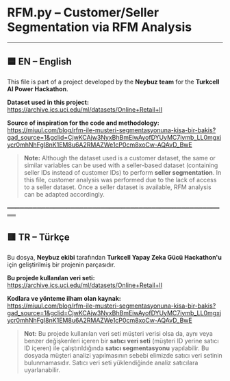 # RFM.py – Customer/Seller Segmentation via RFM Analysis

---

## 🟦 EN – English

This file is part of a project developed by the **Neybuz team** for the **Turkcell AI Power Hackathon**.

**Dataset used in this project:**  
https://archive.ics.uci.edu/ml/datasets/Online+Retail+II

**Source of inspiration for the code and methodology:**  
https://miuul.com/blog/rfm-ile-musteri-segmentasyonuna-kisa-bir-bakis?gad_source=1&gclid=CjwKCAjw3NyxBhBmEiwAyofDYUyMC7iymb_LL0mgxjycr0mhNhFgI8nK1EM8u6A2RMAZWe1cP0cm8xoCw-AQAvD_BwE

> **Note:** Although the dataset used is a customer dataset, the same or similar variables can be used with a seller-based dataset (containing seller IDs instead of customer IDs) to perform **seller segmentation**. In this file, customer analysis was performed due to the lack of access to a seller dataset. Once a seller dataset is available, RFM analysis can be adapted accordingly.

════════════════════════════════════════════════════

## 🟥 TR – Türkçe

Bu dosya, **Neybuz ekibi** tarafından **Turkcell Yapay Zeka Gücü Hackathon'u** için geliştirilmiş bir projenin parçasıdır.

**Bu projede kullanılan veri seti:**  
https://archive.ics.uci.edu/ml/datasets/Online+Retail+II

**Kodlara ve yönteme ilham olan kaynak:**  
https://miuul.com/blog/rfm-ile-musteri-segmentasyonuna-kisa-bir-bakis?gad_source=1&gclid=CjwKCAjw3NyxBhBmEiwAyofDYUyMC7iymb_LL0mgxjycr0mhNhFgI8nK1EM8u6A2RMAZWe1cP0cm8xoCw-AQAvD_BwE

> **Not:** Bu projede kullanılan veri seti müşteri verisi olsa da, aynı veya benzer değişkenleri içeren bir **satıcı veri seti** (müşteri ID yerine satıcı ID içeren) ile çalıştırıldığında **satıcı segmentasyonu** yapılabilir. Bu dosyada müşteri analizi yapılmasının sebebi elimizde satıcı veri setinin bulunmamasıdır. Satıcı veri seti yüklendiğinde analiz satıcılara uyarlanabilir.
